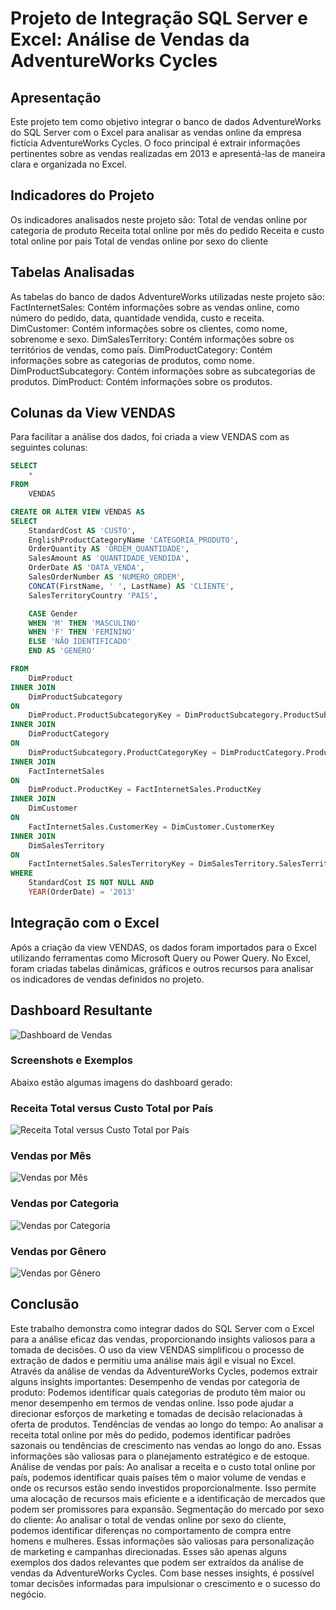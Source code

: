 # Projeto de Integração SQL Server e Excel: Análise de Vendas da AdventureWorks Cycles

## Apresentação

Este projeto tem como objetivo integrar o banco de dados AdventureWorks do SQL Server com o Excel para analisar as vendas online da empresa fictícia AdventureWorks Cycles. O foco principal é extrair informações pertinentes sobre as vendas realizadas em 2013 e apresentá-las de maneira clara e organizada no Excel.

## Indicadores do Projeto

Os indicadores analisados neste projeto são:
Total de vendas online por categoria de produto
Receita total online por mês do pedido
Receita e custo total online por país
Total de vendas online por sexo do cliente

## Tabelas Analisadas

As tabelas do banco de dados AdventureWorks utilizadas neste projeto são:
FactInternetSales: Contém informações sobre as vendas online, como número do pedido, data, quantidade vendida, custo e receita.
DimCustomer: Contém informações sobre os clientes, como nome, sobrenome e sexo.
DimSalesTerritory: Contém informações sobre os territórios de vendas, como país.
DimProductCategory: Contém informações sobre as categorias de produtos, como nome.
DimProductSubcategory: Contém informações sobre as subcategorias de produtos.
DimProduct: Contém informações sobre os produtos.

## Colunas da View VENDAS

Para facilitar a análise dos dados, foi criada a view VENDAS com as seguintes colunas:

```sql
SELECT
	*
FROM 
	VENDAS

CREATE OR ALTER VIEW VENDAS AS 
SELECT
	StandardCost AS 'CUSTO',
	EnglishProductCategoryName 'CATEGORIA_PRODUTO',
	OrderQuantity AS 'ORDEM_QUANTIDADE',
	SalesAmount AS 'QUANTIDADE_VENDIDA',
	OrderDate AS 'DATA_VENDA',
	SalesOrderNumber AS 'NUMERO_ORDEM',
	CONCAT(FirstName, ' ', LastName) AS 'CLIENTE',
	SalesTerritoryCountry 'PAIS',

	CASE Gender
	WHEN 'M' THEN 'MASCULINO'
	WHEN 'F' THEN 'FEMININO'
	ELSE 'NÃO IDENTIFICADO'
	END AS 'GENERO'

FROM
	DimProduct
INNER JOIN
	DimProductSubcategory
ON
	DimProduct.ProductSubcategoryKey = DimProductSubcategory.ProductSubcategoryKey
INNER JOIN
	DimProductCategory
ON
	DimProductSubcategory.ProductCategoryKey = DimProductCategory.ProductCategoryKey
INNER JOIN
	FactInternetSales
ON
	DimProduct.ProductKey = FactInternetSales.ProductKey
INNER JOIN
	DimCustomer
ON
	FactInternetSales.CustomerKey = DimCustomer.CustomerKey
INNER JOIN
	DimSalesTerritory
ON
	FactInternetSales.SalesTerritoryKey = DimSalesTerritory.SalesTerritoryKey
WHERE
	StandardCost IS NOT NULL AND
	YEAR(OrderDate) = '2013'
```

## Integração com o Excel

Após a criação da view VENDAS, os dados foram importados para o Excel utilizando ferramentas como Microsoft Query ou Power Query. No Excel, foram criadas tabelas dinâmicas, gráficos e outros recursos para analisar os indicadores de vendas definidos no projeto.

## Dashboard Resultante

![Dashboard de Vendas](img/dashboard_completo.png)

### Screenshots e Exemplos

Abaixo estão algumas imagens do dashboard gerado:

### Receita Total versus Custo Total por País

![Receita Total versus Custo Total por País](img/receita_custo_pais.png)

### Vendas por Mês

![Vendas por Mês](img/vendas_mes_geral.png)

### Vendas por Categoria

![Vendas por Categoria](img/vendas_categoria.png)

### Vendas por Gênero

![Vendas por Gênero](img/vendas_genero.png)

## Conclusão

Este trabalho demonstra como integrar dados do SQL Server com o Excel para a análise eficaz das vendas, proporcionando insights valiosos para a tomada de decisões. O uso da view VENDAS simplificou o processo de extração de dados e permitiu uma análise mais ágil e visual no Excel.
Através da análise de vendas da AdventureWorks Cycles, podemos extrair alguns insights importantes:
Desempenho de vendas por categoria de produto: Podemos identificar quais categorias de produto têm maior ou menor desempenho em termos de vendas online. Isso pode ajudar a direcionar esforços de marketing e tomadas de decisão relacionadas à oferta de produtos.
Tendências de vendas ao longo do tempo: Ao analisar a receita total online por mês do pedido, podemos identificar padrões sazonais ou tendências de crescimento nas vendas ao longo do ano. Essas informações são valiosas para o planejamento estratégico e de estoque.
Análise de vendas por país: Ao analisar a receita e o custo total online por país, podemos identificar quais países têm o maior volume de vendas e onde os recursos estão sendo investidos proporcionalmente. Isso permite uma alocação de recursos mais eficiente e a identificação de mercados que podem ser promissores para expansão.
Segmentação do mercado por sexo do cliente: Ao analisar o total de vendas online por sexo do cliente, podemos identificar diferenças no comportamento de compra entre homens e mulheres. Essas informações são valiosas para personalização de marketing e campanhas direcionadas.
Esses são apenas alguns exemplos dos dados relevantes que podem ser extraídos da análise de vendas da AdventureWorks Cycles. Com base nesses insights, é possível tomar decisões informadas para impulsionar o crescimento e o sucesso do negócio.
